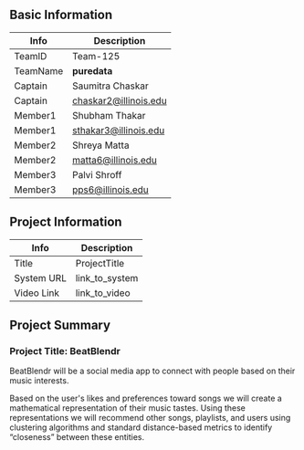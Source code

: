 ## Basic Information

|   Info      |        Description     |
| ----------- | ---------------------- |
| TeamID      |        Team-125        |
| TeamName    |        **puredata**        |
| Captain     |       Saumitra Chaskar      |
| Captain     |    chaskar2@illinois.edu   |
| Member1     |        Shubham Thakar       |
| Member1     |   sthakar3@illinois.edu  |
| Member2     |        Shreya Matta      |
| Member2     |  matta6@illinois.edu |
| Member3     |        Palvi Shroff      |
| Member3     |   pps6@illinois.edu  |

## Project Information

|   Info      |        Description     |
| ----------- | ---------------------- |
|  Title      |       ProjectTitle     |
| System URL  |      link_to_system    |
| Video Link  |      link_to_video     |

## Project Summary

### Project Title: BeatBlendr

BeatBlendr will be a social media app to connect with people based on their music interests.

Based on the user's likes and preferences toward songs we will create a mathematical representation of their music tastes. Using these representations we will recommend other songs, playlists, and users using clustering algorithms and standard distance-based metrics to identify “closeness” between these entities.

